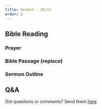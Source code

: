 ```yaml
---
title: Sermon - 25/12
order: 2
---
```


## Bible Reading

### Prayer


### Bible Passage (replace)






### Sermon Outline




## Q&A
Got questions or comments? Send them [here](https://tinyurl.com/SGHACQuestionsAnswers)

